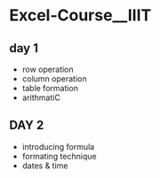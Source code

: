 # Excel-Course__IIIT
## day 1
 - row operation
 - column operation
 - table formation
 - arithmatiC
  ## DAY 2
 - introducing formula
 - formating technique
 - dates & time
 
